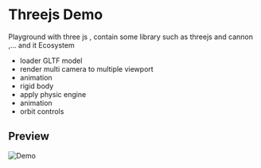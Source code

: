 # Threejs Demo
Playground with three js , contain some library such as threejs and cannon ,... and it Ecosystem 
* loader GLTF model
* render multi camera to multiple viewport 
* animation 
* rigid body
* apply physic engine
* animation
* orbit controls 
## Preview
![Demo](https://user-images.githubusercontent.com/40029631/188225661-1c758ef5-c1b9-46c4-903d-14a2c9c598fc.png)
